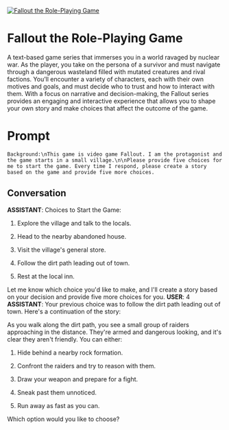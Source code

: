 
[![Fallout the Role-Playing Game](https://flow-prompt-covers.s3.us-west-1.amazonaws.com/icon/vintage/vint_6.png)]()
# Fallout the Role-Playing Game 
A text-based game series that immerses you in a world ravaged by nuclear war. As the player, you take on the persona of a survivor and must navigate through a dangerous wasteland filled with mutated creatures and rival factions. You’ll encounter a variety of characters, each with their own motives and goals, and must decide who to trust and how to interact with them. With a focus on narrative and decision-making, the Fallout series provides an engaging and interactive experience that allows you to shape your own story and make choices that affect the outcome of the game.

# Prompt

```
Background:\nThis game is video game Fallout. I am the protagonist and the game starts in a small village.\n\nPlease provide five choices for me to start the game. Every time I respond, please create a story based on the game and provide five more choices.
```

## Conversation

**ASSISTANT**: Choices to Start the Game:



1. Explore the village and talk to the locals.

2. Head to the nearby abandoned house.

3. Visit the village's general store.

4. Follow the dirt path leading out of town.

5. Rest at the local inn.



Let me know which choice you'd like to make, and I'll create a story based on your decision and provide five more choices for you.
**USER**: 4
**ASSISTANT**: Your previous choice was to follow the dirt path leading out of town. Here's a continuation of the story:



As you walk along the dirt path, you see a small group of raiders approaching in the distance. They're armed and dangerous looking, and it's clear they aren't friendly. You can either:



1. Hide behind a nearby rock formation.

2. Confront the raiders and try to reason with them.

3. Draw your weapon and prepare for a fight.

4. Sneak past them unnoticed.

5. Run away as fast as you can.



Which option would you like to choose?


